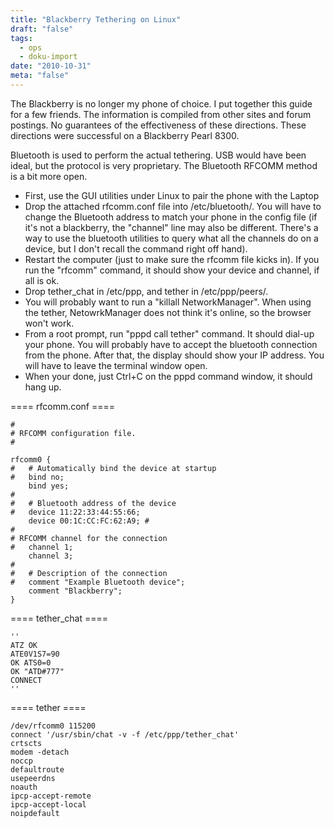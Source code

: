 ```yaml
---
title: "Blackberry Tethering on Linux"
draft: "false"
tags:
  - ops
  - doku-import
date: "2010-10-31"
meta: "false"
---
```


The Blackberry is no longer my phone of choice.  I put together this guide for a few friends.  The information is compiled from other sites and forum postings.  No guarantees of the effectiveness of these directions.  These directions were successful on a Blackberry Pearl 8300.

Bluetooth is used to perform the actual tethering.  USB would have been ideal, but the protocol is very proprietary.  The Bluetooth RFCOMM method is a bit more open.

- First, use the GUI utilities under Linux to pair the phone with the Laptop
- Drop the attached rfcomm.conf file into /etc/bluetooth/.  You will have to change the Bluetooth address to match your phone in the config file (if it's not a blackberry, the "channel" line may also be different.  There's a way to use the bluetooth utilities to query what all the channels do on a device, but I don't recall the command right off hand).
- Restart the computer (just to make sure the rfcomm file kicks in).  If you run the "rfcomm" command, it should show your device and channel, if all is ok.
- Drop tether_chat in /etc/ppp, and tether in /etc/ppp/peers/.
- You will probably want to run a "killall NetworkManager".  When using the tether, NetowrkManager does not think it's online, so the browser won't work.
- From a root prompt, run "pppd call tether" command.  It should dial-up your phone.  You will probably have to accept the bluetooth connection from the phone.  After that, the display should show your IP address.  You will have to leave the terminal window open.
- When your done, just Ctrl+C on the pppd command window, it should hang up.

==== rfcomm.conf ====
```
#
# RFCOMM configuration file.
#

rfcomm0 {
#	# Automatically bind the device at startup
#	bind no;
	bind yes;
#
#	# Bluetooth address of the device
#	device 11:22:33:44:55:66;
	device 00:1C:CC:FC:62:A9; #
#	
# RFCOMM channel for the connection
#	channel	1;
	channel	3;
#
#	# Description of the connection
#	comment "Example Bluetooth device";
	comment "Blackberry";
}
```

==== tether_chat ====
```
''
ATZ OK
ATE0V1S7=90
OK ATS0=0
OK "ATD#777"
CONNECT
''
```

==== tether ====
```
/dev/rfcomm0 115200
connect '/usr/sbin/chat -v -f /etc/ppp/tether_chat'
crtscts
modem -detach
noccp
defaultroute
usepeerdns
noauth
ipcp-accept-remote
ipcp-accept-local
noipdefault
```

